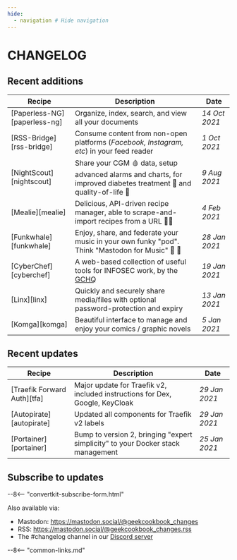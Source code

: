 ```yaml
---
hide:
  - navigation # Hide navigation
---
```

# CHANGELOG

## Recent additions

Recipe                   | Description                                                                                                      | Date
-------------------------|------------------------------------------------------------------------------------------------------------------|--------------
[Paperless-NG][paperless-ng] | Organize, index, search, and view all your documents                         | _14 Oct 2021_
[RSS-Bridge][rss-bridge] | Consume content from non-open platforms (*Facebook, Instagram, etc*) in your feed reader                         | _1 Oct 2021_
[NightScout][nightscout] | Share your CGM :drop_of_blood: data, setup advanced alarms and charts, for improved diabetes treatment :syringe: and quality-of-life :runner:      | _9 Aug 2021_
[Mealie][mealie]         | Delicious, API-driven recipe manager, able to scrape-and-import recipes from a URL :cook:                        | _4 Feb 2021_
[Funkwhale][funkwhale]   | Enjoy, share, and federate your music in your own funky "pod". Think "Mastodon for Music" :whale: :musical_note: | _28 Jan 2021_
[CyberChef][cyberchef]   | A web-based collection of useful tools for INFOSEC work, by the [GCHQ](https://en.wikipedia.org/wiki/GCHQ)       | _19 Jan 2021_
[Linx][linx]             | Quickly and securely share media/files with optional password-protection and expiry                              | _13 Jan 2021_
[Komga][komga]           | Beautiful interface to manage and enjoy your comics / graphic novels                                             | _5 Jan 2021_

## Recent updates

Recipe                      | Description                                                                     | Date
----------------------------|---------------------------------------------------------------------------------|--------------
[Traefik Forward Auth][tfa] | Major update for Traefik v2, included instructions for Dex, Google, KeyCloak    | _29 Jan 2021_
[Autopirate][autopirate]    | Updated all components for Traefik v2 labels                                    | _29 Jan 2021_
[Portainer][portainer]      | Bump to version 2, bringing "expert simplicity" to your Docker stack management | _25 Jan 2021_

## Subscribe to updates

--8<-- "convertkit-subscribe-form.html"

Also available via:

* Mastodon: https://mastodon.social/@geekcookbook_changes
* RSS: https://mastodon.social/@geekcookbook_changes.rss
* The #changelog channel in our [Discord server](http://chat.funkypenguin.co.nz)

--8<-- "common-links.md"